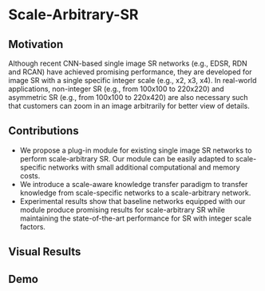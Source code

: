 # Scale-Arbitrary-SR

## Motivation
Although recent CNN-based single image SR networks (e.g., EDSR, RDN and RCAN) have achieved promising performance, they are developed for image SR with a single specific integer scale (e.g., x2, x3, x4). In real-world applications, non-integer SR (e.g., from 100x100 to 220x220) and asymmetric SR (e.g., from 100x100 to 220x420) are also necessary such that customers can zoom in an image arbitrarily for better view of details.

## Contributions
- We propose a plug-in module for existing single image SR networks to perform scale-arbitrary SR. Our module can be easily adapted to scale-specific networks with small additional computational and memory costs.
- We introduce a scale-aware knowledge transfer paradigm to transfer knowledge from scale-specific networks to a scale-arbitrary network.
- Experimental results show that baseline networks equipped with our module produce promising results for scale-arbitrary SR while maintaining the state-of-the-art performance for SR with integer scale factors.

## Visual Results


## Demo
